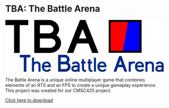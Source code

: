 # TBA: The Battle Arena

![alt text](https://raw.githubusercontent.com/pkmnnerd/TheBattleArena/master/The_Battle_Arena/Assets/Icons/Logo.png)

The Battle Arena is a unique online multiplayer game that combines elements of an RTS and an FPS to create a unique gameplay experience. This project was created for our CMSC425 project.

[Click here to download](https://github.com/pkmnnerd/TheBattleArena/releases)
